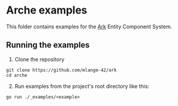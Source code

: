 # Arche examples

This folder contains examples for the [Ark](https://github.com/mlange-42/ark) Entity Component System.

## Running the examples

1. Clone the repository

```
git clone https://github.com/mlange-42/ark
cd arche
```

2. Run examples from the project's root directory like this:

```
go run ./_examples/<example>
```
